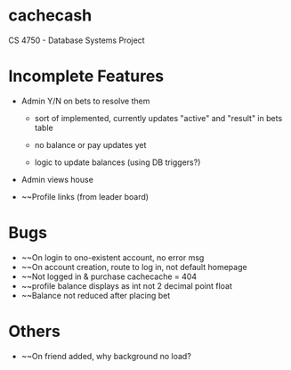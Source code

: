 # cachecash
CS 4750 - Database Systems Project

# Incomplete Features
- Admin Y/N on bets to resolve them

    - sort of implemented, currently updates "active" and "result" in bets table
    - no balance or pay updates yet

    - logic to update balances (using DB triggers?)
- Admin views house
- ~~Profile links (from leader board)

# Bugs
- ~~On login to ono-existent account, no error msg
- ~~On account creation, route to log in, not default homepage
- ~~Not logged in & purchase cachecache = 404
- ~~profile balance displays as int not 2 decimal point float
- ~~Balance not reduced after placing bet


# Others
- ~~On friend added, why background no load?

